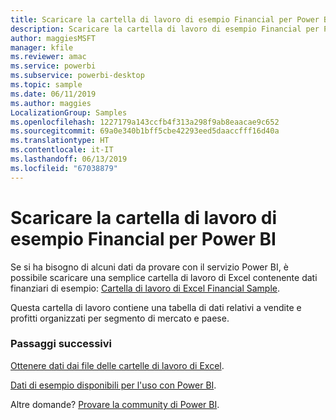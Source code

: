 ```yaml
---
title: Scaricare la cartella di lavoro di esempio Financial per Power BI
description: Scaricare la cartella di lavoro di esempio Financial per Power BI
author: maggiesMSFT
manager: kfile
ms.reviewer: amac
ms.service: powerbi
ms.subservice: powerbi-desktop
ms.topic: sample
ms.date: 06/11/2019
ms.author: maggies
LocalizationGroup: Samples
ms.openlocfilehash: 1227179a143ccfb4f313a298f9ab8eaacae9c652
ms.sourcegitcommit: 69a0e340b1bff5cbe42293eed5daaccfff16d40a
ms.translationtype: HT
ms.contentlocale: it-IT
ms.lasthandoff: 06/13/2019
ms.locfileid: "67038879"
---
```

# <a name="download-the-financial-sample-workbook-for-power-bi"></a>Scaricare la cartella di lavoro di esempio Financial per Power BI
Se si ha bisogno di alcuni dati da provare con il servizio Power BI, è possibile scaricare una semplice cartella di lavoro di Excel contenente dati finanziari di esempio: [Cartella di lavoro di Excel Financial Sample](http://go.microsoft.com/fwlink/?LinkID=521962).

Questa cartella di lavoro contiene una tabella di dati relativi a vendite e profitti organizzati per segmento di mercato e paese.

### <a name="next-steps"></a>Passaggi successivi
[Ottenere dati dai file delle cartelle di lavoro di Excel](service-excel-workbook-files.md).

[Dati di esempio disponibili per l'uso con Power BI](sample-datasets.md).

Altre domande? [Provare la community di Power BI](http://community.powerbi.com/).

